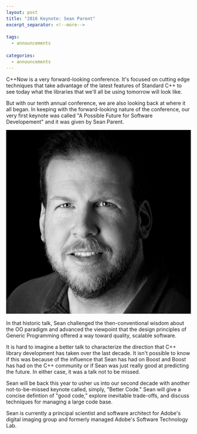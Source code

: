 ```yaml
---
layout: post
title: "2016 Keynote: Sean Parent"
excerpt_separator: <!--more-->

tags:
  - announcements
  
categories:
  - announcements
---
```


C++Now is a very forward-looking conference. It's focused on cutting edge techniques that take advantage of the latest features of Standard C++ to see today what the libraries that we'll all be using tomorrow will look like.

But with our tenth annual conference, we are also looking back at where it all began. In keeping with the forward-looking nature of the conference, our very first keynote was called "A Possible Future for Software Developement" and it was given by Sean Parent.

![Sean Parent](/images/sean_parent.jpeg)

<!--more-->

In that historic talk, Sean challenged the then-conventional wisdom about the OO paradigm and advanced the viewpoint that the design principles of Generic Programming offered a way toward quality, scalable software.

It is hard to imagine a better talk to characterize the direction that C++ library development has taken over the last decade. It isn't possible to know if this was because of the influence that Sean has had on Boost and Boost has had on the C++ community or if Sean was just really good at predicting the future. In either case, it was a talk not to be missed.

Sean will be back this year to usher us into our second decade with another not-to-be-missed keynote called, simply, "Better Code." Sean will give a concise defintion of "good code," explore inevitable trade-offs, and discuss techniques for managing a large code base.

Sean is currently a principal scientist and software architect for Adobe's digital imaging group and formerly managed Adobe's Software Technology Lab.
